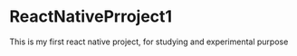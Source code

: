 # ReactNativePrroject1
This is my first react native project, for studying and experimental purpose
